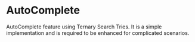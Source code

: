 # AutoComplete
AutoComplete feature using Ternary Search Tries.
It is a simple implementation and is required to be enhanced for complicated scenarios.
